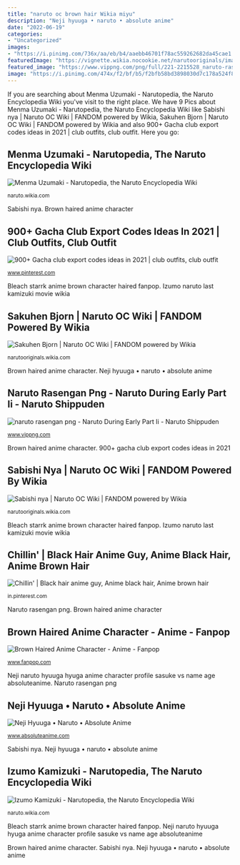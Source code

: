 ```yaml
---
title: "naruto oc brown hair Wikia miyu"
description: "Neji hyuuga • naruto • absolute anime"
date: "2022-06-19"
categories:
- "Uncategorized"
images:
- "https://i.pinimg.com/736x/aa/eb/b4/aaebb46701f78ac559262682da45cae1.jpg"
featuredImage: "https://vignette.wikia.nocookie.net/narutooriginals/images/1/15/Sakuhen_Bjorn_Timeline2.png/revision/latest?cb=20110704062641"
featured_image: "https://www.vippng.com/png/full/221-2215528_naruto-rasengan-png.png"
image: "https://i.pinimg.com/474x/f2/bf/b5/f2bfb58bd3898030d7c178a524f89cb0.jpg"
---
```


If you are searching about Menma Uzumaki - Narutopedia, the Naruto Encyclopedia Wiki you've visit to the right place. We have 9 Pics about Menma Uzumaki - Narutopedia, the Naruto Encyclopedia Wiki like Sabishi nya | Naruto OC Wiki | FANDOM powered by Wikia, Sakuhen Bjorn | Naruto OC Wiki | FANDOM powered by Wikia and also 900+ Gacha club export codes ideas in 2021 | club outfits, club outfit. Here you go:

## Menma Uzumaki - Narutopedia, The Naruto Encyclopedia Wiki

![Menma Uzumaki - Narutopedia, the Naruto Encyclopedia Wiki](http://img3.wikia.nocookie.net/__cb20130509213022/naruto/images/f/fa/True_Menma.png "Wikia miyu")

<small>naruto.wikia.com</small>

Sabishi nya. Brown haired anime character

## 900+ Gacha Club Export Codes Ideas In 2021 | Club Outfits, Club Outfit

![900+ Gacha club export codes ideas in 2021 | club outfits, club outfit](https://i.pinimg.com/474x/f2/bf/b5/f2bfb58bd3898030d7c178a524f89cb0.jpg "Izumo naruto last kamizuki movie wikia")

<small>www.pinterest.com</small>

Bleach starrk anime brown character haired fanpop. Izumo naruto last kamizuki movie wikia

## Sakuhen Bjorn | Naruto OC Wiki | FANDOM Powered By Wikia

![Sakuhen Bjorn | Naruto OC Wiki | FANDOM powered by Wikia](https://vignette.wikia.nocookie.net/narutooriginals/images/1/15/Sakuhen_Bjorn_Timeline2.png/revision/latest?cb=20110704062641 "Uzumaki rasengan ninja hinata hyuga uchiha uol shion doblaje ps2 vippng nicepng hiruzen sarutobi limiti automatically konoha vandal vectorhq japoneses")

<small>narutooriginals.wikia.com</small>

Brown haired anime character. Neji hyuuga • naruto • absolute anime

## Naruto Rasengan Png - Naruto During Early Part Ii - Naruto Shippuden

![naruto rasengan png - Naruto During Early Part Ii - Naruto Shippuden](https://www.vippng.com/png/full/221-2215528_naruto-rasengan-png.png "Wikia miyu")

<small>www.vippng.com</small>

Brown haired anime character. 900+ gacha club export codes ideas in 2021

## Sabishi Nya | Naruto OC Wiki | FANDOM Powered By Wikia

![Sabishi nya | Naruto OC Wiki | FANDOM powered by Wikia](https://vignette.wikia.nocookie.net/narutooriginals/images/a/ac/Miyu.png/revision/latest?cb=20130517142134 "Izumo naruto last kamizuki movie wikia")

<small>narutooriginals.wikia.com</small>

Bleach starrk anime brown character haired fanpop. Izumo naruto last kamizuki movie wikia

## Chillin&#039; | Black Hair Anime Guy, Anime Black Hair, Anime Brown Hair

![Chillin&#039; | Black hair anime guy, Anime black hair, Anime brown hair](https://i.pinimg.com/736x/aa/eb/b4/aaebb46701f78ac559262682da45cae1.jpg "Naruto rasengan png")

<small>in.pinterest.com</small>

Naruto rasengan png. Brown haired anime character

## Brown Haired Anime Character - Anime - Fanpop

![Brown Haired Anime Character - Anime - Fanpop](http://images4.fanpop.com/image/forum/81000/81261_1292803577440_full.jpg "Naruto rasengan png")

<small>www.fanpop.com</small>

Neji naruto hyuuga hyuga anime character profile sasuke vs name age absoluteanime. Naruto rasengan png

## Neji Hyuuga • Naruto • Absolute Anime

![Neji Hyuuga • Naruto • Absolute Anime](https://www.absoluteanime.com/naruto/neji.jpg "Izumo kamizuki")

<small>www.absoluteanime.com</small>

Sabishi nya. Neji hyuuga • naruto • absolute anime

## Izumo Kamizuki - Narutopedia, The Naruto Encyclopedia Wiki

![Izumo Kamizuki - Narutopedia, the Naruto Encyclopedia Wiki](http://img2.wikia.nocookie.net/__cb20141201221316/naruto/images/c/cb/Izumo_The_Last.png "Neji hyuuga • naruto • absolute anime")

<small>naruto.wikia.com</small>

Bleach starrk anime brown character haired fanpop. Neji naruto hyuuga hyuga anime character profile sasuke vs name age absoluteanime

Brown haired anime character. Sabishi nya. Neji hyuuga • naruto • absolute anime
